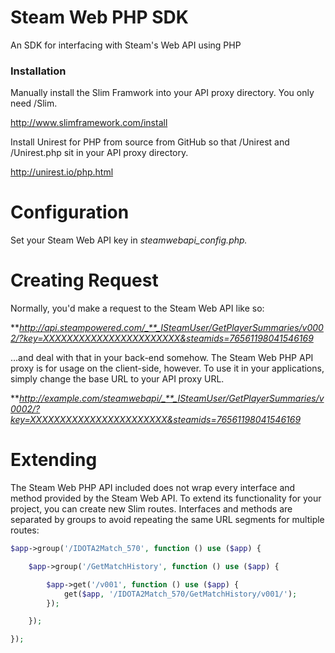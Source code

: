 Steam Web PHP SDK
================

An SDK for interfacing with Steam's Web API using PHP

### Installation

Manually install the Slim Framwork into your API proxy directory. You only need
/Slim.

http://www.slimframework.com/install

Install Unirest for PHP from source from GitHub so that /Unirest and
/Unirest.php sit in your API proxy directory.

http://unirest.io/php.html

Configuration
=============

Set your Steam Web API key in *steamwebapi_config.php.*

Creating Request
================

Normally, you'd make a request to the Steam Web API like so:

**_http://api.steampowered.com/_**_ISteamUser/GetPlayerSummaries/v0002/?key=XXXXXXXXXXXXXXXXXXXXXXX&steamids=76561198041546169_

...and deal with that in your back-end somehow. The Steam Web PHP API proxy is
for usage on the client-side, however. To use it in your applications, simply
change the base URL to your API proxy URL.

**_http://example.com/steamwebapi/_**_ISteamUser/GetPlayerSummaries/v0002/?key=XXXXXXXXXXXXXXXXXXXXXXX&steamids=76561198041546169_

Extending
=========

The Steam Web PHP API included does not wrap every interface and method
provided by the Steam Web API. To extend its functionality for your project,
you can create new Slim routes. Interfaces and methods are separated by groups
to avoid repeating the same URL segments for multiple routes:

```php
$app->group('/IDOTA2Match_570', function () use ($app) {

    $app->group('/GetMatchHistory', function () use ($app) {

        $app->get('/v001', function () use ($app) {
        	get($app, '/IDOTA2Match_570/GetMatchHistory/v001/');
        });

    });

});
```
